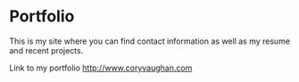 # Portfolio

This is my site where you can find contact information as well as my resume and recent projects.

Link to my portfolio http://www.coryvaughan.com
